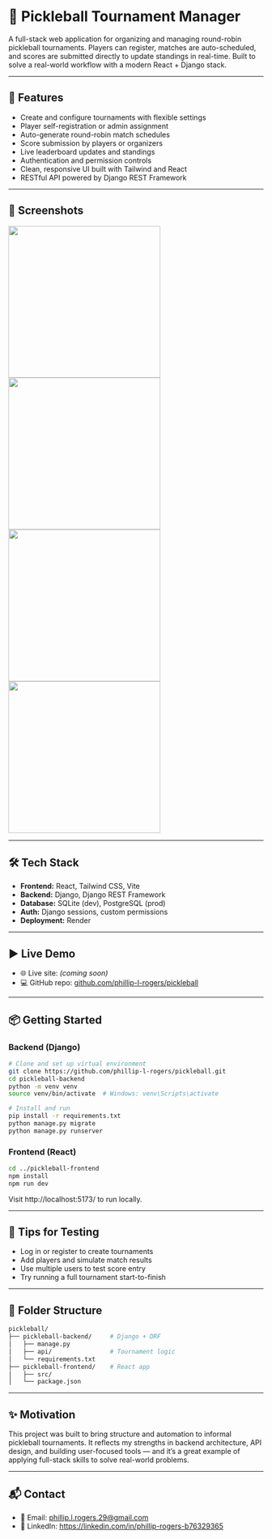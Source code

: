 # 🎾 Pickleball Tournament Manager

A full-stack web application for organizing and managing round-robin pickleball
tournaments. Players can register, matches are auto-scheduled, and scores are submitted
directly to update standings in real-time. Built to solve a real-world workflow with a
modern React + Django stack.

---

## 🚀 Features

- Create and configure tournaments with flexible settings
- Player self-registration or admin assignment
- Auto-generate round-robin match schedules
- Score submission by players or organizers
- Live leaderboard updates and standings
- Authentication and permission controls
- Clean, responsive UI built with Tailwind and React
- RESTful API powered by Django REST Framework

---

## 📸 Screenshots

<p float="left">
  <img src="screenshots/create_tournament.png" height="300"/>
  <img src="screenshots/match_schedule.png" height="300"/>
  <img src="screenshots/submit_scores.png" height="300"/>
  <img src="screenshots/standings.png" height="300"/>
</p>

---

## 🛠️ Tech Stack

- **Frontend:** React, Tailwind CSS, Vite
- **Backend:** Django, Django REST Framework
- **Database:** SQLite (dev), PostgreSQL (prod)
- **Auth:** Django sessions, custom permissions
- **Deployment:** Render

---

## ▶️ Live Demo

- 🌐 Live site: *(coming soon)*
- 💻 GitHub repo: [github.com/phillip-l-rogers/pickleball](https://github.com/phillip-l-rogers/pickleball)

---

## 📦 Getting Started

### Backend (Django)

```bash
# Clone and set up virtual environment
git clone https://github.com/phillip-l-rogers/pickleball.git
cd pickleball-backend
python -m venv venv
source venv/bin/activate  # Windows: venv\Scripts\activate

# Install and run
pip install -r requirements.txt
python manage.py migrate
python manage.py runserver
```

### Frontend (React)

```bash
cd ../pickleball-frontend
npm install
npm run dev
```

Visit http://localhost:5173/ to run locally.

---

## 🧪 Tips for Testing

- Log in or register to create tournaments
- Add players and simulate match results
- Use multiple users to test score entry
- Try running a full tournament start-to-finish

---

## 📁 Folder Structure

```bash
pickleball/
├── pickleball-backend/     # Django + DRF
│   ├── manage.py
│   ├── api/                # Tournament logic
│   └── requirements.txt
├── pickleball-frontend/    # React app
│   ├── src/
│   └── package.json
```

---

## ✨ Motivation
This project was built to bring structure and automation to informal pickleball 
tournaments. It reflects my strengths in backend architecture, API design, and building
user-focused tools — and it’s a great example of applying full-stack skills to solve
real-world problems.

---

## 📬 Contact

- 📧 Email: phillip.l.rogers.29@gmail.com
- 💼 LinkedIn: https://linkedin.com/in/phillip-rogers-b76329365
